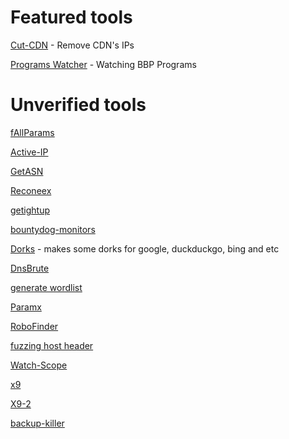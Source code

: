 # Featured tools
[Cut-CDN](https://github.com/ImAyrix/cut-cdn/) - Remove CDN's IPs

[Programs Watcher](https://github.com/Alikhalkhali/programs-watcher) - Watching BBP Programs 

# Unverified tools
[fAllParams](https://github.com/mha4065/fAllParams)



[Active-IP](https://github.com/Alikhalkhali/active-ip)

[GetASN](https://github.com/mrvcoder/GetASN)

[Reconeex](https://github.com/Geexirooz/reconeex)

[getightup](https://github.com/Geexirooz/getrightup)

[bountydog-monitors](https://github.com/Geexirooz/bountydog)

[Dorks](https://github.com/omidxrz/dorky) - makes some dorks for google, duckduckgo, bing and etc

[DnsBrute](https://github.com/mha4065/dnsbrute)

[generate wordlist](https://github.com/mrmeeseeks01/BackupX)

[Paramx](https://github.com/mrmeeseeks01/Paramx)

[RoboFinder](https://github.com/maverick0o0/RoboFinder/tree/main)

[fuzzing host header](https://github.com/mha4065/hfuzz)

[Watch-Scope](https://github.com/mha4065/watchdog)

[x9](https://github.com/mrmeeseeks01/X9)

[X9-2](https://github.com/mha4065/x9)

[backup-killer](https://github.com/Q0120S/BackupKiller)



